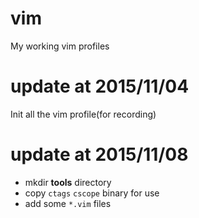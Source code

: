 # vim
My working vim profiles
# update at 2015/11/04
Init all the vim profile(for recording)

# update at 2015/11/08

 - mkdir **tools** directory
 - copy `ctags` `cscope` binary for use
 - add some `*.vim` files
